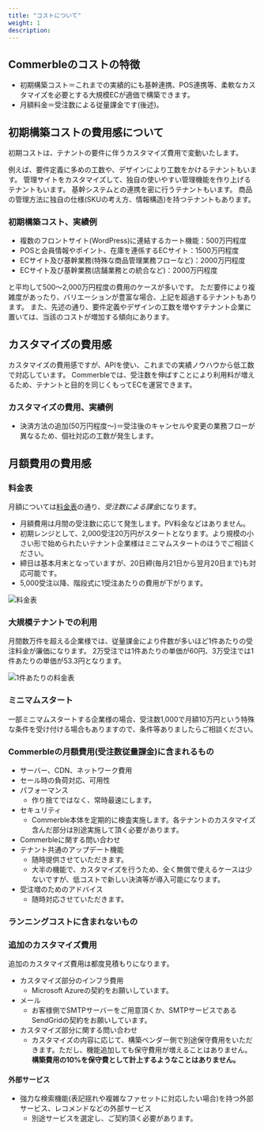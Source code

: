 ```yaml
---
title: "コストについて"
weight: 1
description: 
---
```


## Commerbleのコストの特徴

- 初期構築コスト＝これまでの実績的にも基幹連携、POS連携等、柔軟なカスタマイズを必要とする大規模ECが適価で構築できます。
- 月額料金＝受注数による従量課金です(後述)。

## 初期構築コストの費用感について

初期コストは、テナントの要件に伴うカスタマイズ費用で変動いたします。

例えば、要件定義に多めの工数や、デザインにより工数をかけるテナントもいます。
管理サイトをカスタマイズして、独自の使いやすい管理機能を作り上げるテナントもいます。
基幹システムとの連携を密に行うテナントもいます。
商品の管理方法に独自の仕様(SKUの考え方、情報構造)を持つテナントもあります。

### 初期構築コスト、実績例

- 複数のフロントサイト(WordPress)に連結するカート機能：500万円程度
- POSと会員情報やポイント、在庫を連係するECサイト：1500万円程度
- ECサイト及び基幹業務(特殊な商品管理業務フローなど)：2000万円程度
- ECサイト及び基幹業務(店舗業務との統合など)：2000万円程度

と平均して500〜2,000万円程度の費用のケースが多いです。
ただ要件により複雑度があったり、バリエーションが豊富な場合、上記を超過するテナントもあります。
また、先述の通り、要件定義やデザインの工数を増やすテナント企業に置いては、当該のコストが増加する傾向にあります。

## カスタマイズの費用感

カスタマイズの費用感ですが、APIを使い、これまでの実績ノウハウから低工数で対応しています。
Commerbleでは、受注数を伸ばすことにより利用料が増えるため、テナントと目的を同じくもってECを運営できます。

### カスタマイズの費用、実績例

- 決済方法の追加(50万円程度〜)＝受注後のキャンセルや変更の業務フローが異なるため、個社対応の工数が発生します。

## 月額費用の費用感

### 料金表

月額については[料金表](https://www.commerble.com/price)の通り、*受注数による課金*になります。

- 月額費用は月間の受注数に応じて発生します。PV料金などはありません。
- 初期レンジとして、2,000受注20万円がスタートとなります。より規模の小さい形で始められたいテナント企業様はミニマムスタートのほうでご相談ください。
- 締日は基本月末となっていますが、20日締(毎月21日から翌月20日まで)も対応可能です。
- 5,000受注以降、階段式に1受注あたりの費用が下がります。

![料金表](price.png)


### 大規模テナントでの利用

月間数万件を超える企業様では、従量課金により件数が多いほど1件あたりの受注料金が廉価になります。
2万受注では1件あたりの単価が60円、3万受注では1件あたりの単価が53.3円となります。

![1件あたりの料金表](price2.png)

### ミニマムスタート

一部ミニマムスタートする企業様の場合、受注数1,000で月額10万円という特殊な条件を受け付ける場合もありますので、条件等ありましたらご相談ください。

### Commerbleの月額費用(受注数従量課⾦)に含まれるもの

- サーバー、CDN、ネットワーク費⽤
- セール時の負荷対応、可⽤性
- パフォーマンス
    + 作り捨てではなく、常時最速にします。
- セキュリティ
    + Commerble本体を定期的に検査実施します。各テナントのカスタマイズ含んだ部分は別途実施して頂く必要があります。
- Commerbleに関する問い合わせ
- テナント共通のアップデート機能
    + 随時提供させていただきます。
    + 大半の機能で、カスタマイズを⾏うため、全く無償で使えるケースは少ないですが、低コストで新しい決済等が導⼊可能になります。
- 受注増のためのアドバイス
    + 随時対応させていただきます。

### ランニングコストに含まれないもの

### 追加のカスタマイズ費用

追加のカスタマイズ費⽤は都度見積もりになります。
- カスタマイズ部分のインフラ費⽤
    + Microsoft Azureの契約をお願いしています。
- メール
    + お客様側でSMTPサーバーをご用意頂くか、SMTPサービスであるSendGridの契約をお願いしています。
- カスタマイズ部分に関する問い合わせ
    + カスタマイズの内容に応じて、構築ベンダー側で別途保守費⽤をいただきます。ただし、機能追加しても保守費⽤が増えることはありません。**構築費用の10%を保守費として計上するようなことはありません。**

#### 外部サービス

- 強力な検索機能(表記揺れや複雑なファセットに対応したい場合)を持つ外部サービス、レコメンドなどの外部サービス
    + 別途サービスを選定し、ご契約頂く必要があります。


